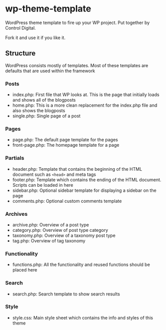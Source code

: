 # wp-theme-template
WordPress theme template to fire up your WP project.
Put together by Control Digital.

Fork it and use it if you like it.

## Structure
WordPress consists mostly of templates. Most of these templates are defaults that are used within the framework

### Posts
- index.php: First file that WP looks at. This is the page that initially loads and shows all of the blogposts
- home.php: This is a more clean replacement for the index.php file and also shows the blogposts
- single.php: Single page of a post

### Pages
- page.php: The default page template for the pages
- front-page.php: The homepage template for a page

### Partials
-	header.php: Template that contains the beginning of the HTML document such as `<head>` and meta tags
- footer.php: Template which contains the ending of the HTML document. Scripts can be loaded in here
- sidebar.php: Optional sidebar template for displaying a sidebar on the page
- comments.php: Optional custom comments template

### Archives
- archive.php: Overview of a post type
- category.php: Overview of post type category
- taxonomy.php: Overview of a taxonomy post type
- tag.php: Overview of tag taxonomy

### Functionality
- functions.php: All the functionality and reused functions should be placed here

### Search
- search.php: Search template to show search results

### Style
- style.css: Main style sheet which contains the info and styles of this theme
